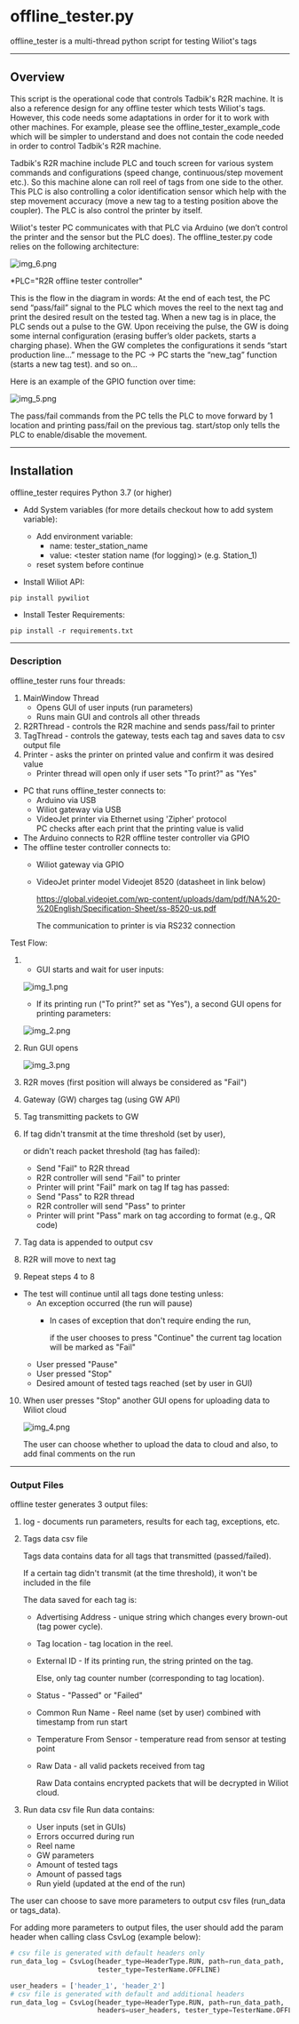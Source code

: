 # offline_tester.py #

offline_tester is a multi-thread python script for testing Wiliot's tags

---
## Overview 
This script is the operational code that controls Tadbik's R2R machine.
It is also a reference design for any offline tester which tests Wiliot's tags.
However, this code needs some adaptations in order for it to work with other machines.
For example, please see the offline_tester_example_code which will be simpler to understand and does not 
contain the code needed in order to control Tadbik's R2R machine.

Tadbik's R2R machine include PLC and touch screen for various system commands and configurations (speed change, continuous/step movement etc.).
So this machine alone can roll reel of tags from one side to the other. 
This PLC is also controlling a color identification sensor which help with the step movement accuracy (move a new tag to a testing position above the coupler). 
The PLC is also control the printer by itself.

Wiliot's tester PC communicates with that PLC via Arduino (we don’t control the printer and the sensor but the PLC does). 
The offline_tester.py code relies on the following architecture:

![img_6.png](docs/r2r_communication_diagram.jpg)

*PLC="R2R offline tester controller"

This is the flow in the diagram in words:
At the end of each test, the PC send “pass/fail” signal to the PLC which moves the reel to the next tag and print the desired result on the tested tag.
When a new tag is in place, the PLC sends out a pulse to the GW.
Upon receiving the pulse, the GW is doing some internal configuration (erasing buffer’s older packets, starts a charging phase).
When the GW completes the configurations it sends “start production line…” message to the PC -> PC starts the “new_tag” function (starts a new tag test).
and so on…

Here is an example of the GPIO function over time:

![img_5.png](docs/example_of_timing_diagram.jpg)

The pass/fail commands from the PC tells the PLC to move forward by 1 location and printing pass/fail on the previous tag.
start/stop only tells the PLC to enable/disable the movement.
   

---

## Installation

offline_tester requires Python 3.7 (or higher)


* Add System variables (for more details checkout how to add system variable):
    * Add environment variable:
      * name: tester_station_name
      * value: <tester station name (for logging)> (e.g. Station_1)
    * reset system before continue
    

* Install Wiliot API:
````commandline
pip install pywiliot
````
* Install Tester Requirements:
````commandline
pip install -r requirements.txt
````
---
### Description

offline_tester runs four threads:
1. MainWindow Thread
    * Opens GUI of user inputs (run parameters)
    * Runs main GUI and controls all other threads
2. R2RThread - controls the R2R machine and sends pass/fail to printer
3. TagThread - controls the gateway, tests each tag and saves data to csv output file
4. Printer - asks the printer on printed value and confirm it was desired value
    * Printer thread will open only if user sets "To print?" as "Yes"



* PC that runs offline_tester connects to: 
    * Arduino via USB
    * Wiliot gateway via USB
    * VideoJet printer via Ethernet using 'Zipher' protocol      
        PC checks after each print that the printing value is valid
* The Arduino connects to R2R offline tester controller via GPIO
* The offline tester controller connects to:
  * Wiliot gateway via GPIO
  * VideoJet printer model Videojet 8520 (datasheet in link below)
    
    https://global.videojet.com/wp-content/uploads/dam/pdf/NA%20-%20English/Specification-Sheet/ss-8520-us.pdf
    
    The communication to printer is via RS232 connection 
    
Test Flow:

1. * GUI starts and wait for user inputs:
    
    ![img_1.png](docs/offline_tester_start_gui.png)
   
   * If its printing run ("To print?" set as "Yes"), a second GUI opens for printing parameters:
    
    ![img_2.png](docs/offline_tester_print_sgtin_gui.png)
   
2. Run GUI opens
   
    ![img_3.png](docs/offline_tester_run_gui.png)
   
3. R2R moves (first position will always be considered as "Fail")
4. Gateway (GW) charges tag (using GW API)
5. Tag transmitting packets to GW
6. If tag didn't transmit at the time threshold (set by user),
   
    or didn't reach packet threshold (tag has failed):
    * Send "Fail" to R2R thread
    * R2R controller will send "Fail" to printer
    * Printer will print "Fail" mark on tag
   If tag has passed:
    * Send "Pass" to R2R thread
    * R2R controller will send "Pass" to printer
    * Printer will print "Pass" mark on tag according to format (e.g., QR code)
7. Tag data is appended to output csv 
8. R2R will move to next tag
9. Repeat steps 4 to 8
* The test will continue until all tags done testing unless:
    * An exception occurred (the run will pause)
      * In cases of exception that don't require ending the run,
        
        if the user chooses to press "Continue" the current tag location will be marked as "Fail"
    * User pressed "Pause"
    * User pressed "Stop"
    * Desired amount of tested tags reached (set by user in GUI)
    
10. When user presses "Stop" another GUI opens for uploading data to Wiliot cloud
    
    ![img_4.png](docs/upload_to_cloud_gui.PNG)
    
    The user can choose whether to upload the data to cloud and also, to add final comments on the run 

---

### Output Files

offline tester generates 3 output files:
1. log - documents run parameters, results for each tag, exceptions, etc.


2. Tags data csv file
   
    Tags data contains data for all tags that transmitted (passed/failed).
    
    If a certain tag didn't transmit (at the time threshold), it won't be included in the file
   
    The data saved for each tag is:
    * Advertising Address - unique string which changes every brown-out (tag power cycle).
   
    * Tag location - tag location in the reel.
   
    * External ID - If its printing run, the string printed on the tag.
      
      Else, only tag counter number (corresponding to tag location).  
    * Status - "Passed" or "Failed"
    * Common Run Name - Reel name (set by user) combined with timestamp from run start
    * Temperature From Sensor - temperature read from sensor at testing point 
    * Raw Data - all valid packets received from tag
        
        Raw Data contains encrypted packets that will be decrypted in Wiliot cloud.
    

3. Run data csv file
   Run data contains:
    * User inputs (set in GUIs)
    * Errors occurred during run 
    * Reel name
    * GW parameters 
    * Amount of tested tags
    * Amount of passed tags
    * Run yield (updated at the end of the run)
    
The user can choose to save more parameters to output csv files (run_data or tags_data).

For adding more parameters to output files, the user should add the param header when calling class CsvLog (example below):


````python
# csv file is generated with default headers only
run_data_log = CsvLog(header_type=HeaderType.RUN, path=run_data_path,
                      tester_type=TesterName.OFFLINE)

user_headers = ['header_1', 'header_2']
# csv file is generated with default and additional headers
run_data_log = CsvLog(header_type=HeaderType.RUN, path=run_data_path,
                      headers=user_headers, tester_type=TesterName.OFFLINE)

````
